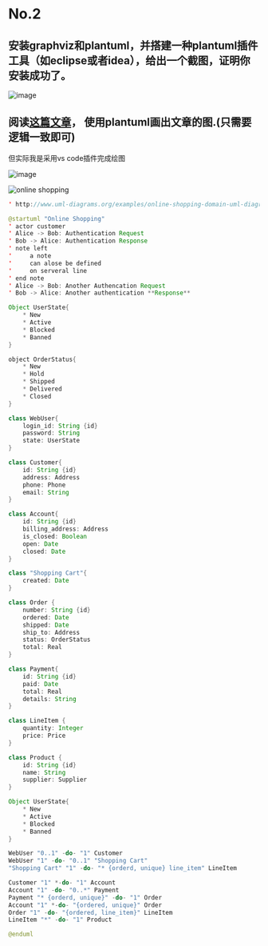 # No.2


## 安装graphviz和plantuml，并搭建一种plantuml插件工具（如eclipse或者idea），给出一个截图，证明你安装成功了。

![image](https://user-images.githubusercontent.com/4426319/32415213-e9f0f1e4-c270-11e7-9549-8820767f93ae.png)


## 阅读[这篇文章](http://www.uml-diagrams.org/examples/online-shopping-domain-uml-diagram-example.html)， 使用plantuml画出文章的图.(只需要逻辑一致即可)

但实际我是采用vs code插件完成绘图


![image](https://user-images.githubusercontent.com/4426319/32415238-6a428dd0-c271-11e7-9987-f2be00c600bf.png)


![online shopping](https://user-images.githubusercontent.com/4426319/32415236-5da19454-c271-11e7-9152-4dc160f1ac05.png)


```java
' http://www.uml-diagrams.org/examples/online-shopping-domain-uml-diagram-example.html

@startuml "Online Shopping"
' actor customer
' Alice -> Bob: Authentication Request
' Bob -> Alice: Authentication Response
' note left
'     a note
'     can alose be defined
'     on serveral line
' end note
' Alice -> Bob: Another Authencation Request
' Bob -> Alice: Another authentication **Response**

Object UserState{
    * New
    * Active
    * Blocked
    * Banned
}

object OrderStatus{
    * New
    * Hold
    * Shipped
    * Delivered
    * Closed
}

class WebUser{
    login_id: String {id}
    password: String
    state: UserState
}

class Customer{
    id: String {id}
    address: Address
    phone: Phone
    email: String
}

class Account{
    id: String {id}
    billing_address: Address
    is_closed: Boolean
    open: Date
    closed: Date
}

class "Shopping Cart"{
    created: Date
}

class Order {
    number: String {id}
    ordered: Date
    shipped: Date
    ship_to: Address
    status: OrderStatus
    total: Real
}

class Payment{
    id: String {id}
    paid: Date
    total: Real
    details: String
}

class LineItem {
    quantity: Integer
    price: Price
}

class Product {
    id: String {id}
    name: String
    supplier: Supplier
}

Object UserState{
    * New
    * Active
    * Blocked
    * Banned
}

WebUser "0..1" -do- "1" Customer
WebUser "1" -do- "0..1" "Shopping Cart"
"Shopping Cart" "1" -do- "* {orderd, unique} line_item" LineItem

Customer "1" *-do- "1" Account
Account "1" -do- "0..*" Payment
Payment "* {orderd, unique}" -do- "1" Order
Account "1" *-do- "{ordered, unique}" Order
Order "1" -do- "{ordered, line_item}" LineItem
LineItem "*" -do- "1" Product

@enduml
```
